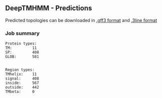## DeepTMHMM - Predictions
Predicted topologies can be downloaded in [.gff3 format](TMRs.gff3) and [.3line format](predicted_topologies.3line)
### Job summary
```
Protein types:
TM:			11
SP:			408
GLOB:		581


Region types:
TMhelix:	11
signal:		408
inside:		567
outside:	442
TMbeta:		0
```
